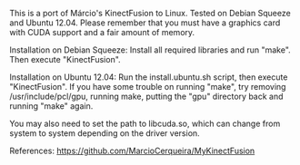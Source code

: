 This is a port of Márcio's KinectFusion to Linux. Tested on Debian Squeeze and Ubuntu 12.04.
Please remember that you must have a graphics card with CUDA support and a fair amount of memory.

Installation on Debian Squeeze: Install all required libraries and run "make". Then execute "KinectFusion".

Installation on Ubuntu 12.04: Run the install.ubuntu.sh script, then execute "KinectFusion". If you have some trouble on
running "make", try removing /usr/include/pcl/gpu, running make, putting the "gpu" directory back and running "make" again.

You may also need to set the path to libcuda.so, which can change from system to system depending on the driver version.

References:
https://github.com/MarcioCerqueira/MyKinectFusion
